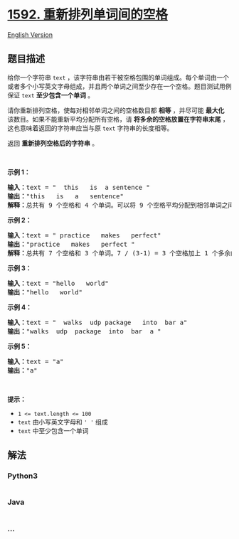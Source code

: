 # [1592. 重新排列单词间的空格](https://leetcode.cn/problems/rearrange-spaces-between-words)

[English Version](/solution/1500-1599/1592.Rearrange%20Spaces%20Between%20Words/README_EN.md)

## 题目描述

<!-- 这里写题目描述 -->

<p>给你一个字符串 <code>text</code> ，该字符串由若干被空格包围的单词组成。每个单词由一个或者多个小写英文字母组成，并且两个单词之间至少存在一个空格。题目测试用例保证 <code>text</code> <strong>至少包含一个单词</strong> 。</p>

<p>请你重新排列空格，使每对相邻单词之间的空格数目都 <strong>相等</strong> ，并尽可能 <strong>最大化</strong> 该数目。如果不能重新平均分配所有空格，请 <strong>将多余的空格放置在字符串末尾</strong> ，这也意味着返回的字符串应当与原 <code>text</code> 字符串的长度相等。</p>

<p>返回 <strong>重新排列空格后的字符串</strong> 。</p>

<p>&nbsp;</p>

<p><strong>示例 1：</strong></p>

<pre><strong>输入：</strong>text = &quot;  this   is  a sentence &quot;
<strong>输出：</strong>&quot;this   is   a   sentence&quot;
<strong>解释：</strong>总共有 9 个空格和 4 个单词。可以将 9 个空格平均分配到相邻单词之间，相邻单词间空格数为：9 / (4-1) = 3 个。
</pre>

<p><strong>示例 2：</strong></p>

<pre><strong>输入：</strong>text = &quot; practice   makes   perfect&quot;
<strong>输出：</strong>&quot;practice   makes   perfect &quot;
<strong>解释：</strong>总共有 7 个空格和 3 个单词。7 / (3-1) = 3 个空格加上 1 个多余的空格。多余的空格需要放在字符串的末尾。
</pre>

<p><strong>示例 3：</strong></p>

<pre><strong>输入：</strong>text = &quot;hello   world&quot;
<strong>输出：</strong>&quot;hello   world&quot;
</pre>

<p><strong>示例 4：</strong></p>

<pre><strong>输入：</strong>text = &quot;  walks  udp package   into  bar a&quot;
<strong>输出：</strong>&quot;walks  udp  package  into  bar  a &quot;
</pre>

<p><strong>示例 5：</strong></p>

<pre><strong>输入：</strong>text = &quot;a&quot;
<strong>输出：</strong>&quot;a&quot;
</pre>

<p>&nbsp;</p>

<p><strong>提示：</strong></p>

<ul>
	<li><code>1 &lt;= text.length &lt;= 100</code></li>
	<li><code>text</code> 由小写英文字母和 <code>&#39; &#39;</code> 组成</li>
	<li><code>text</code> 中至少包含一个单词</li>
</ul>

## 解法

<!-- 这里可写通用的实现逻辑 -->

<!-- tabs:start -->

### **Python3**

<!-- 这里可写当前语言的特殊实现逻辑 -->

```python

```

### **Java**

<!-- 这里可写当前语言的特殊实现逻辑 -->

```java

```

### **...**

```

```

<!-- tabs:end -->
